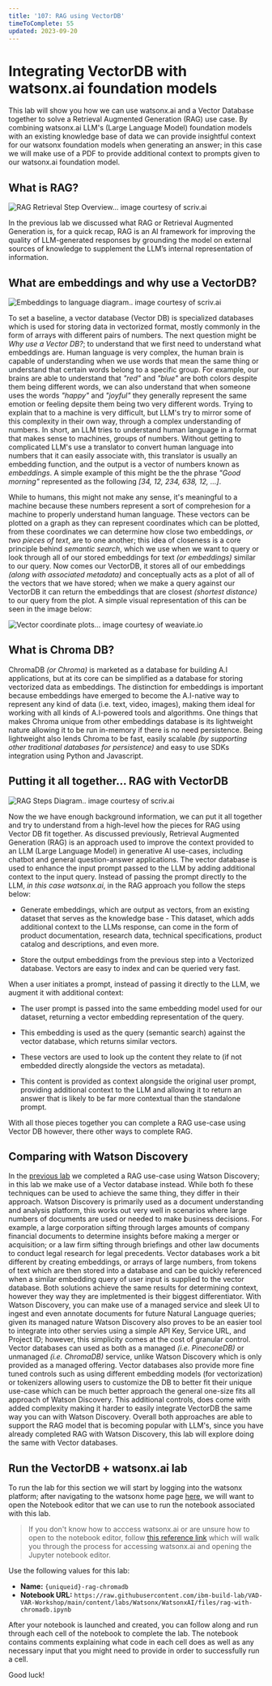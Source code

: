 ```yaml
---
title: '107: RAG using VectorDB'
timeToComplete: 55
updated: 2023-09-20
---
```


# Integrating VectorDB with watsonx.ai foundation models

This lab will show you how we can use watsonx.ai and a Vector Database together to solve a Retrieval Augmented Generation (RAG) use case. By combining watsonx.ai LLM's (Large Language Model) foundation models with an existing knowledge base of data we can provide insightful context for our watsonx foundation models when generating an answer; in this case we will make use of a PDF to provide additional context to prompts given to our watsonx.ai foundation model.

## What is RAG?

![RAG Retrieval Step Overview... image courtesy of scriv.ai](./images/107/1-Retrieval-Step.png)

In the previous lab we discussed what RAG or Retrieval Augmented Generation is, for a quick recap, RAG is an AI framework for improving the quality of LLM-generated responses by grounding the model on external sources of knowledge to supplement the LLM’s internal representation of information.

## What are embeddings and why use a VectorDB?

![Embeddings to language diagram.. image courtesy of scriv.ai](./images/107/2-Embedding.png)

To set a baseline, a vector database (Vector DB) is specialized databases which is used for storing data in vectorized format, mostly commonly in the form of arrays with different pairs of numbers. The next question might be _Why use a Vector DB?_; to understand that we first need to understand what embeddings are. Human language is very complex, the human brain is capable of understanding when we use words that mean the same thing or understand that certain words belong to a specific group. For example, our brains are able to understand that _"red"_ and _"blue"_ are both colors despite them being different words, we can also understand that when someone uses the words _"happy"_ and _"joyful"_ they generally represent the same emotion or feeling depsite them being two very different words. Trying to explain that to a machine is very difficult, but LLM's try to mirror some of this complexity in their own way, through a complex understanding of numbers. In short, an LLM tries to understand human language in a format that makes sense to machines, groups of numbers. Without getting to complicated LLM's use a translator to convert human language into numbers that it can easily associate with, this translator is usually an embedding function, and the output is a vector of numbers known as _embeddings_. A simple example of this might be the the phrase _"Good morning"_ represented as the following _\[34, 12, 234, 638, 12, ...]_.

While to humans, this might not make any sense, it's meaningful to a machine because these numbers represent a sort of comprehesion for a machine to properly understand human language. These vectors can be plotted on a graph as they can represent coordinates which can be plotted, from these coordinates we can determine how close two embeddings, _or two pieces of text_, are to one another; this idea of closeness is a core principle behind _semantic search_, which we use when we want to query or look through all of our stored embeddings for text _(or embeddings)_ similar to our query. Now comes our VectorDB, it stores all of our embeddings _(along with associated metadata)_ and conceptually acts as a plot of all of the vectors that we have stored; when we make a query against our VectorDB it can return the embeddings that are closest _(shortest distance)_ to our query from the plot. A simple visual representation of this can be seen in the image below:

![Vector coordinate plots... image courtesy of weaviate.io](./images/107/3-Vector-Plots.jpg)

## What is Chroma DB?

ChromaDB _(or Chroma)_ is marketed as a database for building A.I applications, but at its core can be simplified as a database for storing vectorized data as embeddings. The distinction for embeddings is important because embeddings have emerged to become the A.I-native way to represent any kind of data (i.e. text, video, images), making them ideal for working with all kinds of A.I-powered tools and algorithms. One things that makes Chroma unique from other embeddings database is its lightweight nature allowing it to be run in-memory if there is no need persistence. Being lightweight also lends Chroma to be fast, easily scalable _(by supporting other traditional databases for persistence)_ and easy to use SDKs integration using Python and Javascript.

## Putting it all together... RAG with VectorDB

![RAG Steps Diagram.. image courtesy of scriv.ai](./images/107/4-RAG-Steps.png)

Now the we have enough background information, we can put it all together and try to understand from a high-level how the pieces for RAG using Vector DB fit together. As discussed previously, Retrieval Augmented Generation (RAG) is an approach used to improve the context provided to an LLM (Large Language Model) in generative AI use-cases, including chatbot and general question-answer applications. The vector database is used to enhance the input prompt passed to the LLM by adding additional context to the input query. Instead of passing the prompt directly to the LLM, _in this case watsonx.ai_, in the RAG approach you follow the steps below:

- Generate embeddings, which are output as vectors, from an existing dataset that serves as the knowledge base - This dataset, which adds additional context to the LLMs response, can come in the form of product documentation, research data, technical specifications, product catalog and descriptions, and even more.

- Store the output embeddings from the previous step into a Vectorized database. Vectors are easy to index and can be queried very fast.

When a user initiates a prompt, instead of passing it directly to the LLM, we augment it with additional context:

- The user prompt is passed into the same embedding model used for our dataset, returning a vector embedding representation of the query.

- This embedding is used as the query (semantic search) against the vector database, which returns similar vectors.

- These vectors are used to look up the content they relate to (if not embedded directly alongside the vectors as metadata).

- This content is provided as context alongside the original user prompt, providing additional context to the LLM and allowing it to return an answer that is likely to be far more contextual than the standalone prompt.

With all those pieces together you can complete a RAG use-case using Vector DB however, there other ways to complete RAG.

## Comparing with Watson Discovery

In the [previous lab](/watsonx/watsonxai/106) we completed a RAG use-case using Watson Discovery; in this lab we make use of a Vector database instead. While both fo these techniques can be used to achieve the same thing, they differ in their approach. Watson Discovery is primarily used as a document understanding and analysis platform, this works out very well in scenarios where large numbers of documents are used or needed to make business decisions. For example, a large corporation sifting through larges amounts of company financial documents to determine insights before making a merger or acquisition; or a law firm sifting through briefings and other law documents to conduct legal research for legal precedents. Vector databases work a bit different by creating embeddings, or arrays of large numbers, from tokens of text which are then stored into a database and can be quickly referenced when a similar embedding query of user input is supplied to the vector database. Both solutions achieve the same results for determining context, however they way they are impletmented is their biggest differentiator. With Watson Discovery, you can make use of a managed service and sleek UI to ingest and even annotate documents for future Natural Language queries; given its managed nature Watson Discovery also proves to be an easier tool to integrate into other servies using a simple API Key, Service URL, and Project ID; however, this simplicity comes at the cost of granular control. Vector databases can used as both as a managed _(i.e. PineconeDB)_ or unmanaged _(i.e. ChromaDB)_ service, unlike Watson Discovery which is only provided as a managed offering. Vector databases also provide more fine tuned controls such as using different embedding models (for vectorization) or tokenizers allowing users to customize the DB to better fit their unique use-case which can be much better approach the general one-size fits all approach of Watson Discovery. This additional controls, does come with added complexity making it harder to easily integrate VectorDB the same way you can with Watson Discovery. Overall both approaches are able to support the RAG model that is becoming popular with LLM's, since you have already completed RAG with Watson Discovery, this lab will explore doing the same with Vector databases.

## Run the VectorDB + watsonx.ai lab

To run the lab for this section we will start by logging into the watsonx platform; after navigating to the watsonx home page [here](https://dataplatform.cloud.ibm.com/wx/home), we will want to open the Notebook editor that we can use to run the notebook associated with this lab.

> If you don't know how to acccess watsonx.ai or are unsure how to open to the notebook editor, follow [this reference link](/watsonx/watsonxai/100#how-do-i-import-a-jupyter-notebook-in-watsonxai) which will walk you through the process for accessing watsonx.ai and opening the Jupyter notebook editor.

Use the following values for this lab:

- **Name:** `{uniqueid}-rag-chromadb`
- **Notebook URL:** `https://raw.githubusercontent.com/ibm-build-lab/VAD-VAR-Workshop/main/content/labs/Watsonx/WatsonxAI/files/rag-with-chromadb.ipynb`

After your notebook is launched and created, you can follow along and run through each cell of the notebook to complete the lab. The notebook contains comments explaining what code in each cell does as well as any necessary input that you might need to provide in order to successfully run a cell.

Good luck!
